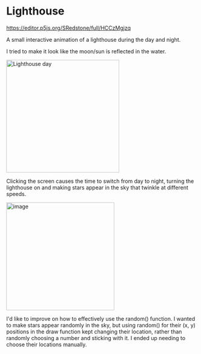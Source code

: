 # Lighthouse

https://editor.p5js.org/SRedstone/full/HCCzMgjzq

A small interactive animation of a lighthouse during the day and night. 

I tried to make it look like the moon/sun is reflected in the water.

<img width="298" alt="Lighthouse day" src="https://user-images.githubusercontent.com/47250827/189763062-fc6be52f-14f1-4294-a7d8-ce1823f04aed.png">

Clicking the screen causes the time to switch from day to night, turning the lighthouse on and making stars appear in the sky that twinkle at different speeds.

<img width="285" alt="image" src="https://user-images.githubusercontent.com/47250827/189764384-e4e8d030-8a64-457b-8627-2b605d89ee67.png">

I'd like to improve on how to effectively use the random() function. I wanted to make stars appear randomly in the sky, but using random() for their (x, y) positions in the draw function kept changing their location, rather than randomly choosing a number and sticking with it. I ended up needing to choose their locations manually.

